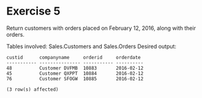 # Exercise 5

Return customers with orders placed on February 12, 2016, along with their orders.

Tables involved: Sales.Customers and Sales.Orders
Desired output:

```
custid      companyname     orderid     orderdate
----------- --------------- ----------- ----------
48          Customer DVFMB  10883       2016-02-12
45          Customer QXPPT  10884       2016-02-12
76          Customer SFOGW  10885       2016-02-12

(3 row(s) affected)
```